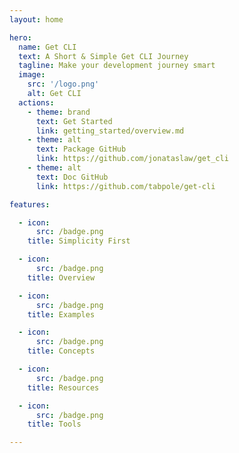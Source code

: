 ```yaml
---
layout: home

hero:
  name: Get CLI
  text: A Short & Simple Get CLI Journey
  tagline: Make your development journey smart
  image:
    src: '/logo.png'
    alt: Get CLI
  actions:
    - theme: brand
      text: Get Started
      link: getting_started/overview.md
    - theme: alt
      text: Package GitHub
      link: https://github.com/jonataslaw/get_cli
    - theme: alt
      text: Doc GitHub
      link: https://github.com/tabpole/get-cli

features:

  - icon: 
      src: /badge.png
    title: Simplicity First

  - icon:
      src: /badge.png
    title: Overview

  - icon: 
      src: /badge.png
    title: Examples

  - icon: 
      src: /badge.png
    title: Concepts

  - icon:
      src: /badge.png
    title: Resources

  - icon: 
      src: /badge.png
    title: Tools

---
```

